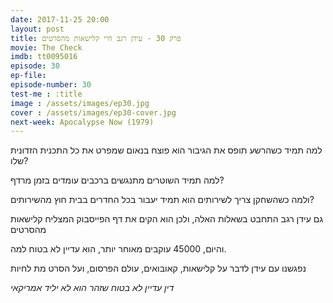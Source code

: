 ```yaml
---
date: 2017-11-25 20:00
layout: post
title: פרק 30 - עידן רגב חיי קלישאות מהסרטים
movie: The Check
imdb: tt0095016
episode: 30
ep-file: 
episode-number: 30
test-me : :title
image : /assets/images/ep30.jpg
cover : /assets/images/ep30-cover.jpg
next-week: Apocalypse Now (1979)
---
```

למה תמיד כשהרשע תופס את הגיבור הוא פוצח בנאום שמפרט את כל התכנית הזדונית שלו?

למה תמיד השוטרים מתנגשים ברכבים עומדים בזמן מרדף?

ולמה כשהשחקן צריך לשירותים הוא תמיד יעבור בכל החדרים בבית חוץ מהשירותים?

 

גם עידן רגב התחבט בשאלות האלה, ולכן הוא הקים את דף הפייסבוק המצליח קלישאות מהסרטים

והיום, 45000 עוקבים מאוחר יותר, הוא עדיין לא בטוח למה.

 

נפגשנו עם עידן לדבר על קלישאות, קאובואים, עולם הפרסום, ועל הסרט מת לחיות

 
*דין עדיין לא בטוח שזהר הוא לא יליד אמריקאי*


